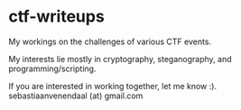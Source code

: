 # ctf-writeups
My workings on the challenges of various CTF events.

My interests lie mostly in cryptography, steganography, and programming/scripting.

If you are interested in working together, let me know :).
sebastiaanvenendaal (at) gmail.com
